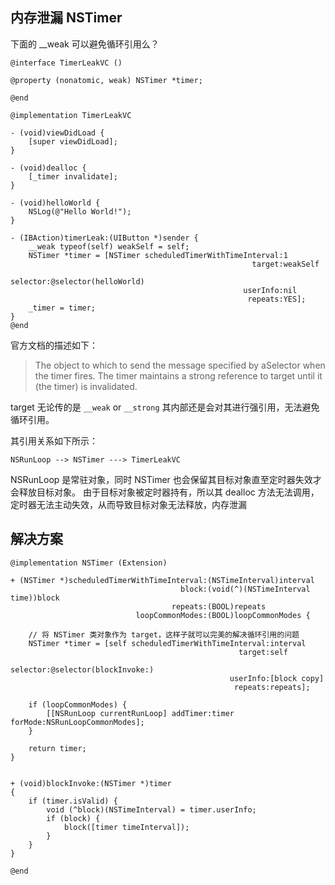 ## 内存泄漏 NSTimer

下面的 __weak 可以避免循环引用么？

```objc
@interface TimerLeakVC ()

@property (nonatomic, weak) NSTimer *timer;

@end

@implementation TimerLeakVC

- (void)viewDidLoad {
    [super viewDidLoad];
}

- (void)dealloc {
    [_timer invalidate];
}

- (void)helloWorld {
    NSLog(@"Hello World!");
}

- (IBAction)timerLeak:(UIButton *)sender {
    __weak typeof(self) weakSelf = self;
    NSTimer *timer = [NSTimer scheduledTimerWithTimeInterval:1
                                                      target:weakSelf
                                                    selector:@selector(helloWorld)
                                                    userInfo:nil
                                                     repeats:YES];
    _timer = timer;
}
@end
```

官方文档的描述如下：
> The object to which to send the message specified by aSelector when the timer fires. The timer maintains a strong reference to target until it (the timer) is invalidated.

target 无论传的是 `__weak` or `__strong` 其内部还是会对其进行强引用，无法避免循环引用。

其引用关系如下所示：

`NSRunLoop --> NSTimer ---> TimerLeakVC`

NSRunLoop 是常驻对象，同时 NSTimer 也会保留其目标对象直至定时器失效才会释放目标对象。 由于目标对象被定时器持有，所以其 dealloc 方法无法调用，定时器无法主动失效，从而导致目标对象无法释放，内存泄漏

## 解决方案

```objc
@implementation NSTimer (Extension)

+ (NSTimer *)scheduledTimerWithTimeInterval:(NSTimeInterval)interval
                                      block:(void(^)(NSTimeInterval time))block
                                    repeats:(BOOL)repeats
                            loopCommonModes:(BOOL)loopCommonModes {
	
	// 将 NSTimer 类对象作为 target，这样子就可以完美的解决循环引用的问题
	NSTimer *timer = [self scheduledTimerWithTimeInterval:interval
                                                   target:self
                                                 selector:@selector(blockInvoke:)
                                                 userInfo:[block copy]
                                                  repeats:repeats];
	
	if (loopCommonModes) {
		[[NSRunLoop currentRunLoop] addTimer:timer forMode:NSRunLoopCommonModes];
	}
	
	return timer;
}


+ (void)blockInvoke:(NSTimer *)timer 
{
	if (timer.isValid) {
		void (^block)(NSTimeInterval) = timer.userInfo;
		if (block) {
			block([timer timeInterval]);
		}
	}
}

@end

``` 
